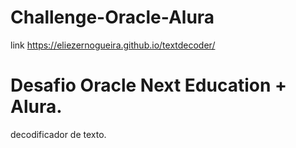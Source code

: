 # Challenge-Oracle-Alura

link https://eliezernogueira.github.io/textdecoder/
# Desafio Oracle Next Education + Alura.

decodificador de texto.
